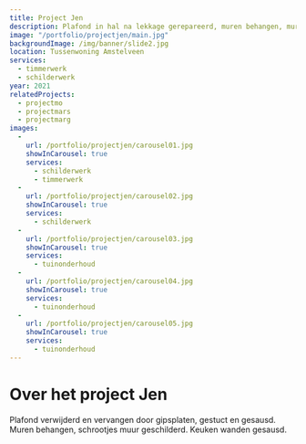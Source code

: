 ```yaml
---
title: Project Jen
description: Plafond in hal na lekkage gerepareerd, muren behangen, muren keuken geschilderd en schrootjes geschilderd
image: "/portfolio/projectjen/main.jpg"
backgroundImage: /img/banner/slide2.jpg
location: Tussenwoning Amstelveen
services:
  - timmerwerk
  - schilderwerk
year: 2021
relatedProjects:
  - projectmo
  - projectmars
  - projectmarg
images:
  -
    url: /portfolio/projectjen/carousel01.jpg
    showInCarousel: true
    services:
      - schilderwerk
      - timmerwerk
  -
    url: /portfolio/projectjen/carousel02.jpg
    showInCarousel: true
    services: 
      - schilderwerk
  -
    url: /portfolio/projectjen/carousel03.jpg
    showInCarousel: true
    services: 
      - tuinonderhoud
  -
    url: /portfolio/projectjen/carousel04.jpg
    showInCarousel: true
    services: 
      - tuinonderhoud
  -
    url: /portfolio/projectjen/carousel05.jpg
    showInCarousel: true
    services: 
      - tuinonderhoud
---
```


# Over het project Jen

Plafond verwijderd en vervangen door gipsplaten, gestuct en gesausd. Muren behangen, schrootjes muur geschilderd. Keuken wanden gesausd.
